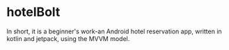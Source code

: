 # hotelBolt
In short, it is a beginner's work-an Android hotel reservation app, written in kotlin and jetpack, using the MVVM model.
